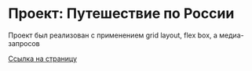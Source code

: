 # Проект: Путешествие по России

Проект был реализован с применением grid layout, flex box, а медиа-запросов 

[Ссылка на страницу](https://www.figma.com/file/5S2WSbEFL6awjVWJ0NWL8Q/Sprint-3_-Russia-_-desktop-mobile?node-id=28503%3A0)